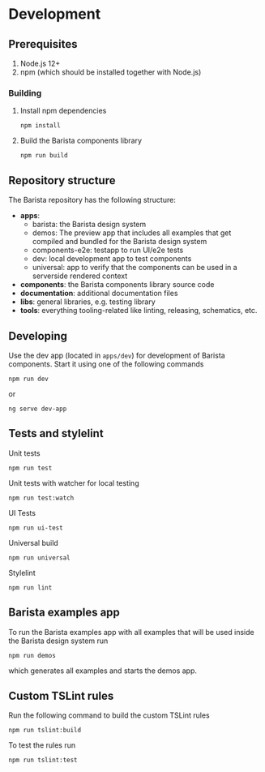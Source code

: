 # Development

## Prerequisites

1. Node.js 12+
2. npm (which should be installed together with Node.js)

### Building

1. Install npm dependencies
   ```
   npm install
   ```
2. Build the Barista components library
   ```
   npm run build
   ```

## Repository structure

The Barista repository has the following structure:

- **apps**:
  - barista: the Barista design system
  - demos: The preview app that includes all examples that get compiled and
    bundled for the Barista design system
  - components-e2e: testapp to run UI/e2e tests
  - dev: local development app to test components
  - universal: app to verify that the components can be used in a serverside
    rendered context
- **components**: the Barista components library source code
- **documentation**: additional documentation files
- **libs**: general libraries, e.g. testing library
- **tools**: everything tooling-related like linting, releasing, schematics,
  etc.

## Developing

Use the dev app (located in `apps/dev`) for development of Barista components.
Start it using one of the following commands

```
npm run dev
```

or

```
ng serve dev-app
```

## Tests and stylelint

Unit tests

```
npm run test
```

Unit tests with watcher for local testing

```
npm run test:watch
```

UI Tests

```
npm run ui-test
```

Universal build

```
npm run universal
```

Stylelint

```
npm run lint
```

## Barista examples app

To run the Barista examples app with all examples that will be used inside the
Barista design system run

```
npm run demos
```

which generates all examples and starts the demos app.

## Custom TSLint rules

Run the following command to build the custom TSLint rules

```
npm run tslint:build
```

To test the rules run

```
npm run tslint:test
```
